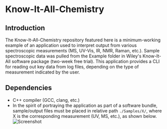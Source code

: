 # Know-It-All-Chemistry

## Introduction
The Know-It-All-Chemistry repository featured here is a minimum-working example of an application used to interpret output from various spectroscopic measurements (MS, UV-Vis, IR, NMR, Raman, etc.). Sample spectroscopic data was pulled from the Example folder in Wiley's Know-It-All software package (two-week free trial). This application provides a CLI for reading out key data from log files, depending on the type of measurement indicated by the user.

## Dependencies
* C++ compiler (GCC, clang, etc.)
* In the spirit of portraying the application as part of a software bundle, sample/output files must be placed in relative path `./Samples/X/`, where X is the corresponding measurement (UV, MS, etc.), as shown below.
![Screenshot](filepath.png)
